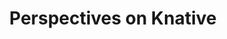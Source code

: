 ---
# Accomplishments widget.
widget: "howto"  # See https://sourcethemes.com/academic/docs/page-builder/
headless: true  # This file represents a page section.
active: true  # Activate this widget? true/false
weight: 2  # Order that this section will appear.
title: "Perspectives on Knative"
subtitle: ""

# Date format
#   Refer to https://sourcethemes.com/academic/docs/customization/#date-format
date_format: "Jan 2006"

# Accomplishments.
#   Add/remove as many `[[item]]` blocks below as you like.
#   `title`, `organization` and `date_start` are the required parameters.
#   Leave other parameters empty if not required.
#   Begin/end multi-line descriptions with 3 quotes `"""`.
item:   
smallItem: 
 - title: "What Exactly Is Knative?"
   summary: "medium.com"
   linkText: ""
   linkUrl: "https://medium.com/datadriveninvestor/what-exactly-is-knative-252ec94e4de7" 
   openNewWindow: 
   image: "https://res.cloudinary.com/agile-seo/image/fetch/w_62,dpr_1.0,d_blank_am8gzx.png/https%3A%2F%2Flogo.clearbit.com%2Fmedium.com%3Fsize%3D250" 
 - title: "Self-Serverless: Why Run Knative Functions on Your Kubernetes Cluster?"
   summary: "blog.getambassador.io"
   linkText: ""
   linkUrl: "https://blog.getambassador.io/self-serverless-why-run-knative-functions-on-your-kubernetes-cluster-4914c706a083" 
   openNewWindow: 
   image: "https://res.cloudinary.com/agile-seo/image/fetch/w_62,dpr_1.0,d_blank_am8gzx.png/https%3A%2F%2Flogo.clearbit.com%2Fblog.getambassador.io%3Fsize%3D250"
 - title: "Knative — Kubernetes-native PaaS with Serverless"
   summary: "itnext.io"
   linkText: ""
   linkUrl: "https://itnext.io/knative-kubernetes-native-paas-with-serverless-a1e0a0612943" 
   openNewWindow: 
   image: "https://res.cloudinary.com/agile-seo/image/fetch/w_62,dpr_1.0,d_blank_am8gzx.png/https%3A%2F%2Flogo.clearbit.com%2Fitnext.io%3Fsize%3D250"
 - title: "Knative: The Serverless Environment for Kubernetes Fans"
   summary: "aquasec.com"
   linkText: ""
   linkUrl: "https://blog.aquasec.com/knative-serverless-for-kubernetes" 
   openNewWindow: 
   image: "https://res.cloudinary.com/agile-seo/image/fetch/w_62,dpr_1.0,d_blank_am8gzx.png/https%3A%2F%2Flogo.clearbit.com%2Faquasec.com%3Fsize%3D250"
 - title: "What Exactly Is Knative?"
   summary: "alibabacloud.com"
   linkText: ""
   linkUrl: "https://www.alibabacloud.com/blog/what-exactly-is-knative_595211" 
   openNewWindow: 
   image: "https://res.cloudinary.com/agile-seo/image/fetch/w_62,dpr_1.0,d_blank_am8gzx.png/https%3A%2F%2Flogo.clearbit.com%2Falibabacloud.com%3Fsize%3D250"
 - title: "Knative: A Complete Guide"
   summary: "ibm.com"
   linkText: ""
   linkUrl: "https://www.ibm.com/cloud/learn/knative" 
   openNewWindow: 
   image: "https://res.cloudinary.com/agile-seo/image/fetch/w_62,dpr_1.0,d_blank_am8gzx.png/https%3A%2F%2Flogo.clearbit.com%2Fibm.com%3Fsize%3D250"
 - title: "Introduction to Knative"
   summary: "medium.com"
   linkText: ""
   linkUrl: "https://medium.com/@pczarkowski/introduction-to-knative-b93a0b9aeeef" 
   openNewWindow: 
   image: "https://res.cloudinary.com/agile-seo/image/fetch/w_62,dpr_1.0,d_blank_am8gzx.png/https%3A%2F%2Flogo.clearbit.com%2Fmedium.com%3Fsize%3D250"
 - title: "Knative: What’s That Now?"
   summary: "medium.com"
   linkText: ""
   linkUrl: "https://medium.com/@grapesfrog/knative-whats-that-now-65041e585d3d" 
   openNewWindow: 
   image: "https://res.cloudinary.com/agile-seo/image/fetch/w_62,dpr_1.0,d_blank_am8gzx.png/https%3A%2F%2Flogo.clearbit.com%2Fmedium.com%3Fsize%3D250"
 - title: "Red Hat, Google, IBM, And SAP Go Knative For Serverless"
   summary: "nextplatform.com"
   linkText: ""
   linkUrl: "https://www.nextplatform.com/2018/12/10/red-hat-google-ibm-and-sap-go-knative-for-serverless/" 
   openNewWindow: 
   image: "https://res.cloudinary.com/agile-seo/image/fetch/w_62,dpr_1.0,d_blank_am8gzx.png/https%3A%2F%2Flogo.clearbit.com%2Fnextplatform.com%3Fsize%3D250"
 - title: "What is Knative?"
   summary: "ibm.com"
   linkText: ""
   linkUrl: "https://www.ibm.com/blogs/bluemix/2018/12/video-what-is-knative/" 
   openNewWindow: 
   image: "https://res.cloudinary.com/agile-seo/image/fetch/w_62,dpr_1.0,d_blank_am8gzx.png/https%3A%2F%2Flogo.clearbit.com%2Fibm.com%3Fsize%3D250"
 - title: "Knative as Inversion of Native for Serverless Applications"
   summary: "solstice.com"
   linkText: ""
   linkUrl: "https://www.solstice.com/fwd/knative-as-inversion-of-native-serverless-applications" 
   openNewWindow: 
   image: "https://res.cloudinary.com/agile-seo/image/fetch/w_62,dpr_1.0,d_blank_am8gzx.png/https%3A%2F%2Flogo.clearbit.com%2Fsolstice.com%3Fsize%3D250"
---